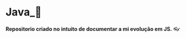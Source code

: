 # Java_:mobile_phone_off:



__Repositorio criado no intuito de documentar a mi evolução em JS.__  :eyeglasses:

